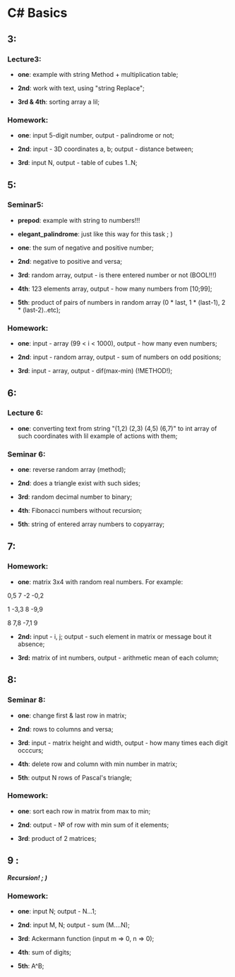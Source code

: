 # C# Basics

## 3:
### Lecture3:
* **one**: example with string Method + multiplication table;

* **2nd**: work with text, using "string Replace";

* **3rd & 4th**: sorting array a lil;
### Homework:
* **one**: input 5-digit number, output - palindrome or not;

* **2nd**: input - 3D coordinates a, b; output - distance between;

* **3rd**: input N, output - table of cubes 1..N;


## 5:
### Seminar5:
* **prepod**: example with string to numbers!!!

* **elegant_palindrome**: just like this way for this task ; )

* **one**: the sum of negative and positive number;

* **2nd**: negative to positive and versa;

* **3rd**: random array, output - is there entered number or not (BOOL!!!)

* **4th**: 123 elements array, output - how many numbers from [10;99];

* **5th**: product of pairs of numbers in random array (0 * last, 1 * (last-1), 2 * (last-2)..etc);
### Homework:
* **one**: input - array (99 < i < 1000), output - how many even numbers;
 
* **2nd**: input - random array, output - sum of numbers on odd positions;

* **3rd**: input - array, output - dif(max-min) (!METHOD!);


## 6:
### Lecture 6:
* **one**: converting text from string "(1,2) (2,3) (4,5) (6,7)" to int array of such coordinates with lil example of actions with them;
### Seminar 6:
* **one**: reverse random array (method);

* **2nd**: does a triangle exist with such sides;

* **3rd**: random decimal number to binary;

* **4th**: Fibonacci numbers without recursion;

* **5th**: string of entered array numbers to copyarray;


## 7:
### Homework:
* **one**: matrix 3x4 with random real numbers. For example:

0,5 7 -2 -0,2

1 -3,3 8 -9,9

8 7,8 -7,1 9

* **2nd:** input - i, j; output - such element in matrix or message bout it absence;

* **3rd:** matrix of int numbers, output - arithmetic mean of each column;


## 8:
### Seminar 8:
* **one**: change first & last row in matrix;

* **2nd**: rows to columns and versa;

* **3rd**: input - matrix height and width, output - how many times each digit occcurs;

* **4th**: delete row and column with min number in matrix;

* **5th**: output N rows of Pascal's triangle;
### Homework:
* **one**: sort each row in matrix from max to min;

* **2nd**: output - № of row with min sum of it elements;

* **3rd**: product of 2 matrices;


## 9 :
***Recursion! ; )***
### Homework:
* **one**: input N; output - N...1;

* **2nd**: input M, N; output - sum (M....N);

* **3rd**: Ackermann function (input m => 0, n => 0);

* **4th**: sum of digits;

* **5th**: A^B;


























